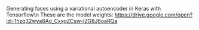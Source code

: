 Generating faces using a variational autoencoder in Keras with Tensorflow\n
These are the model weights: https://drive.google.com/open?id=1hzq32wya8Ao_CxxgZCsw-lZG8J6oaRQa

